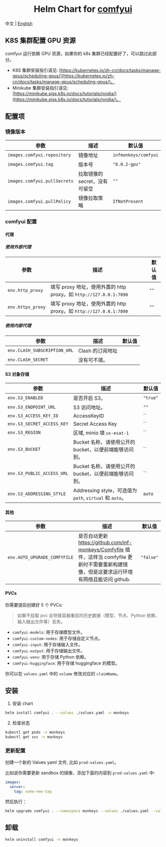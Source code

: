 <div align="center">

# Helm Chart for [comfyui](https://github.com/inf-monkeys/Comfyfile)<!-- omit in toc -->

</div>

中文 | [English](./README.md)

## K8S 集群配置 GPU 资源

comfyui 运行依赖 GPU 资源，如果你的 k8s 集群已经配置好了，可以跳过此部分。

- K8S 集群安装指引请见: [https://kubernetes.io/zh-cn/docs/tasks/manage-gpus/scheduling-gpus/](https://kubernetes.io/zh-cn/docs/tasks/manage-gpus/scheduling-gpus/)。
- Minikube 集群安装指引请见: [https://minikube.sigs.k8s.io/docs/tutorials/nvidia/](https://minikube.sigs.k8s.io/docs/tutorials/nvidia/)。

## 配置项

### 镜像版本

| 参数                         | 描述                          | 默认值               |
| ---------------------------- | ----------------------------- | -------------------- |
| `images.comfyui.repository`  | 镜像地址                      | `infmonkeys/comfyui` |
| `images.comfyui.tag`         | 版本号                        | `"0.0.2-gpu"`        |
| `images.comfyui.pullSecrets` | 拉取镜像的 secret，没有可留空 | `""`                 |
| `images.comfyui.pullPolicy`  | 镜像拉取策略                  | `IfNotPresent`       |


### comfyui 配置

#### 代理

##### 使用外部代理

| 参数              | 描述                                                               | 默认值 |
| ----------------- | ------------------------------------------------------------------ | ------ |
| `env.http_proxy`  | 填写 proxy 地址，使用外置的 http proxy。如 `http://127.0.0.1:7890` | `""`   |
| `env.https_proxy` | 填写 proxy 地址，使用外置的 http proxy。如 `http://127.0.0.1:7890` | `""`   |

##### 使用内部代理

| 参数                         | 描述             | 默认值 |
| ---------------------------- | ---------------- | ------ |
| `env.CLASH_SUBSCRIPTION_URL` | Clash 的订阅地址 |
| `env.CLASH_SECRET`           | 没有可不填。     |


#### S3 对象存储

| 参数                       | 描述                                                     | 默认值   |
| -------------------------- | -------------------------------------------------------- | -------- |
| `env.S3_ENABLED`           | 是否开启 S3。                                            | `"true"` |
| `env.S3_ENDPOINT_URL`      | S3 访问地址。                                            | `""`     |
| `env.S3_ACCESS_KEY_ID`     | AccessKeyID                                              | ``       |
| `env.S3_SECRET_ACCESS_KEY` | Secret Access Key                                        | ``       |
| `env.S3_REGION`            | 区域, minio 填 `us-esat-1`                               | ``       |
| `env.S3_BUCKET`            | Bucket 名称，请使用公开的 bucket，以便前端能够访问到。   | ``       |
| `env.S3_PUBLIC_ACCESS_URL` | Bucket 名称，请使用公开的 bucket，以便前端能够访问到。   | ``       |
| `env.S3_ADDRESSING_STYLE`  | Addressing style，可选值为 `path`, `virtual` 和 `auto`。 | `auto`   |

#### 其他

| 参数                         | 描述                                                                                                                                            | 默认值    |
| ---------------------------- | ----------------------------------------------------------------------------------------------------------------------------------------------- | --------- |
| `env.AUTO_UPGRADE_COMFYFILE` | 是否自动更新 https://github.com/inf-monkeys/Comfyfile 插件，这样当 comfyfile 更新时不需要重新构建镜像，但是这要求运行环境有网络且能访问 github. | `"false"` |

#### PVCs

你需要提前创建好 5 个 PVCs:

> 如果不挂载 pvc 会导致容器重启时历史数据（模型、节点、Python 依赖、输入输出文件等）丢失。

- `comfyui-models`: 用于存储模型文件。
- `comfyui-custom-nodes`: 用于存储自定义节点。
- `comfyui-input`: 用于存储输入文件。
- `comfyui-output`: 用于存储输出文件。
- `comfyui-venv`: 用于存储 Python 依赖。
- `comfyui-huggingface`: 用于存储 huggingface 的模型。

你可以在 `values.yaml` 中的 `volume` 修改对应的 `claimName`。

## 安装

1. 安装 chart

```sh
helm install comfyui . --values ./values.yaml -n monkeys
```

2. 检查状态

```sh
kubectl get pods -n monkeys
kubectl get svc -n monkeys
```

### 更新配置

创建一个新的 Values yaml 文件, 比如 `prod-values.yaml`。

比如说你需要更新 sandbox 的镜像，添加下面的内容到 `prod-values.yaml` 中:

```yaml
images:
  server:
    tag: some-new-tag
```

然后执行：

```sh
helm upgrade comfyui . --namespace monkeys --values ./values.yaml --values ./prod-values.yaml
```

## 卸载

```sh
helm uninstall comfyui -n monkeys
```
